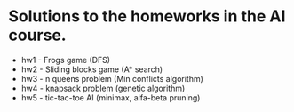# Solutions to the homeworks in the AI course. #

* hw1 - Frogs game (DFS)
* hw2 - Sliding blocks game (A* search)
* hw3 - n queens problem (Min conflicts algorithm)
* hw4 - knapsack problem (genetic algorithm)
* hw5 - tic-tac-toe AI (minimax, alfa-beta pruning)
